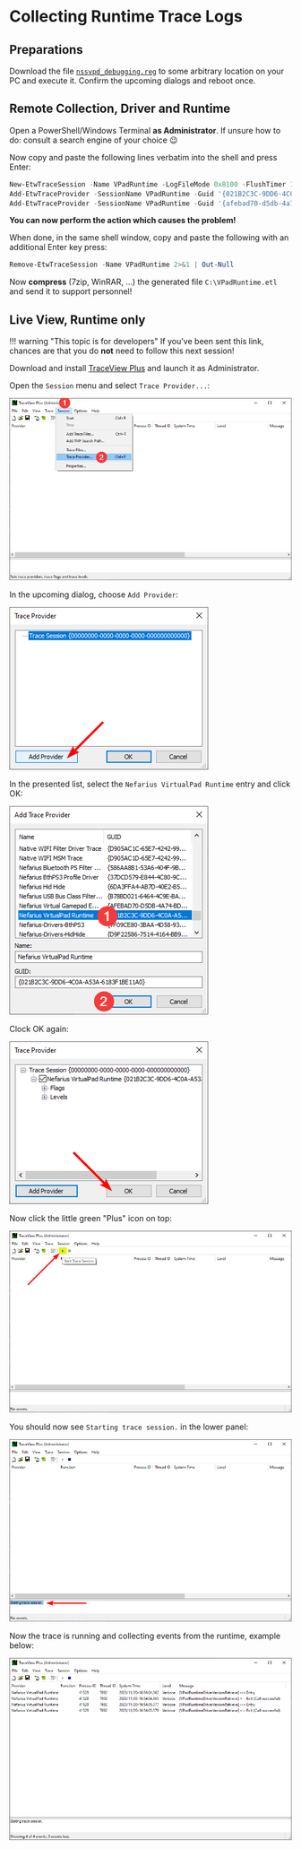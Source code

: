 # Collecting Runtime Trace Logs

## Preparations

Download the file [`nssvpd_debugging.reg`](nssvpd_debugging.reg) to some arbitrary location on your PC and execute it. Confirm the upcoming dialogs and reboot once.

## Remote Collection, Driver and Runtime

Open a PowerShell/Windows Terminal **as Administrator**. If unsure how to do: consult a search engine of your choice 😉

Now copy and paste the following lines verbatim into the shell and press Enter:

```PowerShell
New-EtwTraceSession -Name VPadRuntime -LogFileMode 0x8100 -FlushTimer 1 -LocalFilePath "C:\VPadRuntime.etl" 2>&1 | Out-Null
Add-EtwTraceProvider -SessionName VPadRuntime -Guid '{021B2C3C-9DD6-4C0A-A53A-6183F1BE11A0}' -MatchAnyKeyword 0x0FFFFFFFFFFFFFFF -Level 0xFF -Property 0x40 2>&1 | Out-Null
Add-EtwTraceProvider -SessionName VPadRuntime -Guid '{afebad70-d5db-4a74-bda2-764d2a875aaf}' -MatchAnyKeyword 0x0FFFFFFFFFFFFFFF -Level 0xFF -Property 0x40 2>&1 | Out-Null
```

**You can now perform the action which causes the problem!**

When done, in the same shell window, copy and paste the following with an additional Enter key press:

```PowerShell
Remove-EtwTraceSession -Name VPadRuntime 2>&1 | Out-Null
```

Now **compress** (7zip, WinRAR, ...) the generated file `C:\VPadRuntime.etl` and send it to support personnel!

## Live View, Runtime only

!!! warning "This topic is for developers"
    If you've been sent this link, chances are that you do **not** need to follow this next session!

Download and install [TraceView Plus](https://www.mgtek.com/traceview) and launch it as Administrator.

Open the `Session` menu and select `Trace Provider...`:

![2RSqIYzTFm.png](images/2RSqIYzTFm.png)

In the upcoming dialog, choose `Add Provider`:

![HIN2XXC51N.png](images/HIN2XXC51N.png)

In the presented list, select the `Nefarius VirtualPad Runtime` entry and click OK:

![zLPjj9mp7X.png](images/zLPjj9mp7X.png)

Clock OK again:

![vJDIIE5kPK.png](images/vJDIIE5kPK.png)

Now click the little green "Plus" icon on top:

![5JfKFF33GE.png](images/5JfKFF33GE.png)

You should now see `Starting trace session.` in the lower panel:

![OUbk0CY1Vf.png](images/OUbk0CY1Vf.png)

Now the trace is running and collecting events from the runtime, example below:

![TraceView_8noVKlTS1g.png](images/TraceView_8noVKlTS1g.png)
